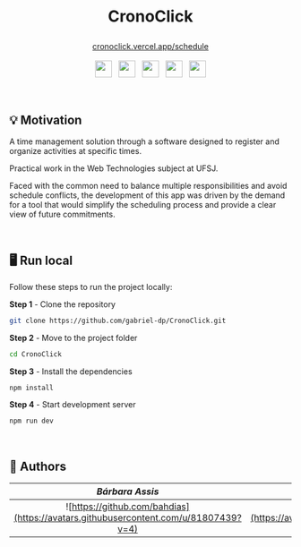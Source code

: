 <h1>
    <p align=center>
        CronoClick
    </p>
</h1>

<p align=center>
    <a href='https://cronoclick.vercel.app/schedule'>cronoclick.vercel.app/schedule</a>
    <br/><br/>
    <img height=30 src='https://img.shields.io/badge/TypeScript-007ACC?style=for-the-badge&logo=typescript&logoColor=white'>
    &nbsp;
    <img height=30 src='https://img.shields.io/badge/Next.js-303030?style=for-the-badge&logo=next.js&logoColor=white'>
    &nbsp;
    <img height=30 src='https://img.shields.io/badge/React-61DAFB?style=for-the-badge&logo=react&logoColor=20232A'>
    &nbsp;
    <img height=30 src='https://img.shields.io/badge/styled--components-DB7093?style=for-the-badge&logo=styled-components&logoColor=white'>
    &nbsp;
    <img height=30 src='https://img.shields.io/badge/Vercel-000000?style=for-the-badge&logo=vercel&logoColor=white'>
</p>

&nbsp;

## 💡 Motivation

A time management solution through a software designed to register and organize activities at specific times.

Practical work in the Web Technologies subject at UFSJ.

Faced with the common need to balance multiple responsibilities and avoid schedule conflicts, the development of this app was driven by the demand for a tool that would simplify the scheduling process and provide a clear view of future commitments.

&nbsp;

## 🖥 Run local

Follow these steps to run the project locally:

**Step 1** - Clone the repository

```bash
git clone https://github.com/gabriel-dp/CronoClick.git
```

**Step 2** - Move to the project folder

```bash
cd CronoClick
```

**Step 3** - Install the dependencies

```bash
npm install
```

**Step 4** - Start development server

```bash
npm run dev
```

&nbsp;

## 👥 Authors

| _Bárbara Assis_ | _Gabriel de Paula_ | _Gabriel Souza_ | _Henrique Azevedo_ |
| :-: | :-: | :-: | :-: |
|![https://github.com/bahdias](https://avatars.githubusercontent.com/u/81807439?v=4) | ![https://github.com/gabrieldp23](https://avatars.githubusercontent.com/u/66735014?v=4) | ![https://github.com/GSOliveira1](https://avatars.githubusercontent.com/u/111782319?v=4) | ![https://github.com/henrique589](https://avatars.githubusercontent.com/u/83303066?v=4) |
